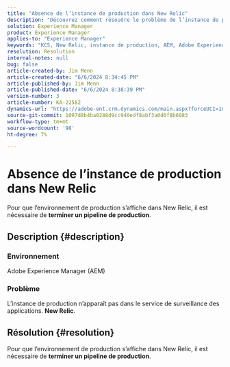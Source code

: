 ```yaml
---
title: "Absence de l’instance de production dans New Relic"
description: "Découvrez comment résoudre le problème de l’instance de production lorsqu’il n’apparaît pas dans New Relic du service de surveillance des applications."
solution: Experience Manager
product: Experience Manager
applies-to: "Experience Manager"
keywords: "KCS, New Relic, instance de production, AEM, Adobe Experience Manager, dépannage"
resolution: Resolution
internal-notes: null
bug: false
article-created-by: Jim Menn
article-created-date: "6/6/2024 8:34:45 PM"
article-published-by: Jim Menn
article-published-date: "6/6/2024 8:38:39 PM"
version-number: 3
article-number: KA-22582
dynamics-url: "https://adobe-ent.crm.dynamics.com/main.aspx?forceUCI=1&pagetype=entityrecord&etn=knowledgearticle&id=7f4ce632-4424-ef11-840a-000d3a338844"
source-git-commit: 1097d8b4ba0288d9cc940edf8abf3a0d6f8b6083
workflow-type: tm+mt
source-wordcount: '98'
ht-degree: 7%

---
```


# Absence de l’instance de production dans New Relic


Pour que l’environnement de production s’affiche dans New Relic, il est nécessaire de <b>terminer un pipeline de production</b>.

## Description {#description}


### <b>Environnement</b>

Adobe Experience Manager (AEM)



### <b>Problème</b>

L’instance de production n’apparaît pas dans le service de surveillance des applications. <b>New Relic</b>.


## Résolution {#resolution}


Pour que l’environnement de production s’affiche dans New Relic, il est nécessaire de <b>terminer un pipeline de production</b>.
